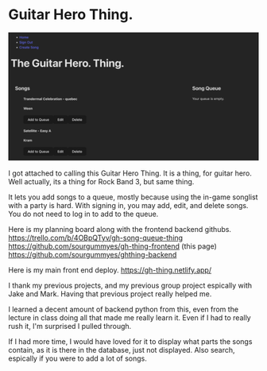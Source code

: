 # Guitar Hero Thing.
![Screenshot](https://github.com/sourgummyes/gh-thing-frontend/blob/main/screenie.png)

I got attached to calling this Guitar Hero Thing. It is a thing, for guitar hero. Well actually, its a thing for Rock Band 3, but same thing.

It lets you add songs to a queue, mostly because using the in-game songlist with a party is hard. 
With signing in, you may add, edit, and delete songs. You do not need to log in to add to the queue.

Here is my planning board along with the frontend backend githubs.
https://trello.com/b/4OBpQTyv/gh-song-queue-thing
https://github.com/sourgummyes/gh-thing-frontend (this page)
https://github.com/sourgummyes/ghthing-backend

Here is my main front end deploy.
https://gh-thing.netlify.app/

I thank my previous projects, and my previous group project espically with Jake and Mark. Having that previous project really helped me.

I learned a decent amount of backend python from this, even from the lecture in class doing all that made me really learn it. Even if I had to really rush it, I'm surprised I pulled through.

If I had more time, I would have loved for it to display what parts the songs contain, as it is there in the database, just not displayed. Also search, espically if you were to add a lot of songs.